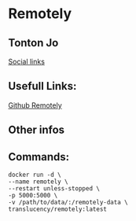 # Remotely

## Tonton Jo
[Social links](https://linktr.ee/tontonjo)  

## Usefull Links: 
[Github Remotely]([https://github.com/FlareSolverr/FlareSolverr](https://github.com/immense/Remotely))  

## Other infos

## Commands:
```shell
docker run -d \
--name remotely \
--restart unless-stopped \
-p 5000:5000 \
-v /path/to/data/:/remotely-data \
translucency/remotely:latest
```
